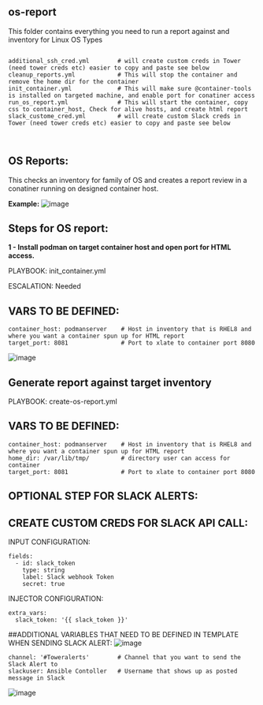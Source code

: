 ## os-report
This folder contains everything you need to run a report against and inventory for Linux OS Types
<pre class="line-number language-yaml"><code>
additional_ssh_cred.yml        # will create custom creds in Tower (need tower creds etc) easier to copy and paste see below
cleanup_reports.yml            # This will stop the container and remove the home dir for the container
init_container.yml             # This will make sure @container-tools is installed on targeted machine, and enable port for conatiner access
run_os_report.yml              # This will start the container, copy css to container_host, Check for alive hosts, and create html report
slack_custome_cred.yml         # will create custom Slack creds in Tower (need tower creds etc) easier to copy and paste see below


</code></pre>
## OS Reports:

This checks an inventory for family of OS and creates a report review in a conatiner running on designed container host.

<B>Example:</B>
![image](https://user-images.githubusercontent.com/17077661/120725650-4ca03c80-c48b-11eb-89b1-aca039e95f8b.png)


## Steps for OS report:

<B>1 - Install podman on target container host and open port for HTML access. </B>
 
PLAYBOOK: init_container.yml

ESCALATION: Needed 

## VARS TO BE DEFINED: 
<pre class="line-number language-yaml"><code>container_host: podmanserver    # Host in inventory that is RHEL8 and where you want a container spun up for HTML report
target_port: 8081               # Port to xlate to container port 8080 
</code></pre>

![image](https://user-images.githubusercontent.com/17077661/131545799-ef1aa5a0-0f08-427e-b814-06334d22d9e1.png)


## Generate report against target inventory 

PLAYBOOK: create-os-report.yml
 
## VARS TO BE DEFINED: 

<pre class="line-number language-yaml"><code>container_host: podmanserver    # Host in inventory that is RHEL8 and where you want a container spun up for HTML report
home_dir: /var/lib/tmp/         # directory user can access for container
target_port: 8081               # Port to xlate to container port 8080
</code></pre>

## OPTIONAL STEP FOR SLACK ALERTS: 

## CREATE CUSTOM CREDS FOR SLACK API CALL:

INPUT CONFIGURATION:

<pre class="line-number language-yaml"><code>fields:
  - id: slack_token
    type: string
    label: Slack webhook Token
    secret: true
</code></pre>

INJECTOR CONFIGURATION:
<pre class="line-number language-yaml"><code>extra_vars:
  slack_token: '{{ slack_token }}'
</code></pre>

##ADDITIONAL VARIABLES THAT NEED TO BE DEFINED IN TEMPLATE WHEN SENDING SLACK ALERT: 
![image](https://user-images.githubusercontent.com/17077661/120726995-4790bc80-c48e-11eb-818b-d9b60e02d188.png)


<pre class="line-number language-yaml"><code>channel: '#Toweralerts'        # Channel that you want to send the Slack Alert to
slackuser: Ansible Contoller   # Username that shows up as posted message in Slack
</code></pre>

![image](https://user-images.githubusercontent.com/17077661/120726695-8bcf8d00-c48d-11eb-916c-581f23f40382.png)



 
